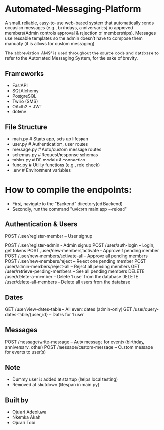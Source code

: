 # Automated-Messaging-Platform
A small, reliable, easy-to-use web-based system that automatically sends occasion messages (e.g., birthdays, anniversaries) to approved members(Admin controls approval & rejection of memberships). Messages use reusable templates so the admin doesn’t have to compose them manually (it is allows for custom messaging)

The abbreviation 'AMS' is used throughout the source code and database to refer to the Automated Messaging System, for the sake of brevity.

## Frameworks
- FastAPI  
- SQLAlchemy  
- PostgreSQL  
- Twilio (SMS)  
- OAuth2 + JWT  
- dotenv

## File Structure
- main.py # Starts app, sets up lifespan
- user.py # Authenticatiom, user routes
- message.py # Auto/custom message routes
- schemas.py # Request/response schemas
- tables.py # DB models & connection
- func.py # Utility functions (e.g., role check)
- .env # Environment variables

# How to compile the endpoints:
- First, navigate to the "Backend" directory(cd Backend)
- Secondly, run the command "uvicorn main:app --reload"

## Authentication & Users
POST /user/register-member – User signup
<!-- Everything else is only for admins only -->
POST /user/register-admin – Admin signup
POST /user/auth-login – Login, get tokens
POST /user/new-members/activate – Approve 1 pending member
POST /user/new-members/activate-all – Approve all pending members
POST /user/new-members/reject – Reject one pending member
POST /user/admin-members/reject-all – Reject all pending members
GET /user/retrieve-pending-members – See all pending members
DELETE /user/delete-a-member – Delete 1 user from the database
DELETE /user/delete-all-members – Delete all users from the database

## Dates
<!-- Admins only -->
GET /user/view-dates-table – All event dates (admin-only)
GET /user/query-dates-table/{user_id} – Dates for 1 user

## Messages
<!-- Admins only -->
POST /message/write-message – Auto message for events (birthday, anniversary, other)
POST /message/custom-message – Custom message for events to user(s)

## Note
- Dummy user is added at startup (helps local testing)
- Removed at shutdown (lifespan in main.py)

## Built by
- Ojulari Adeoluwa
- Nkemka Akah
- Ojulari Tobi
